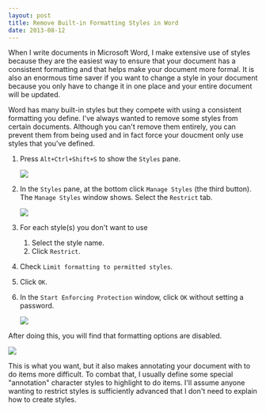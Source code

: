 ```yaml
---
layout: post
title: Remove Built-in Formatting Styles in Word
date: 2013-08-12
---
```


When I write documents in Microsoft Word, I make extensive use of styles because they are the easiest way to ensure that your document has a consistent formatting and that helps make your document more formal. It is also an enormous time saver if you want to change a style in your document because you only have to change it in one place and your entire document will be updated.

Word has many built-in styles but they compete with using a consistent formatting you define. I've always wanted to remove some styles from certain documents. Although you can't remove them entirely, you can prevent them from being used and in fact force your doucment only use styles that you've defined.

1. Press `Alt+Ctrl+Shift+S` to show the `Styles` pane.

    ![](https://s3-us-west-2.amazonaws.com/ficksworkshop/media/blog/remove_builtin_word_styles/styles_pane.png)

2. In the `Styles` pane, at the bottom click `Manage Styles` (the third button). The `Manage Styles` window shows. Select the `Restrict` tab.

    ![](https://s3-us-west-2.amazonaws.com/ficksworkshop/media/blog/remove_builtin_word_styles/manage_styles.png)
 
3. For each style(s) you don't want to use
    1. Select the style name.
    2. Click `Restrict`.

4. Check `Limit formatting to permitted styles`.
5. Click `OK`.
6. In the `Start Enforcing Protection` window, click `OK` without setting a password.

    ![](https://s3-us-west-2.amazonaws.com/ficksworkshop/media/blog/remove_builtin_word_styles/start_enforcing_protection.png)

After doing this, you will find that formatting options are disabled.

![](https://s3-us-west-2.amazonaws.com/ficksworkshop/media/blog/remove_builtin_word_styles/disabled_formatting.png)

This is what you want, but it also makes annotating your document with to do items more difficult. To combat that, I usually define some special "annotation" character styles to highlight to do items. I'll assume anyone wanting to restrict styles is sufficiently advanced that I don't need to explain how to create styles.